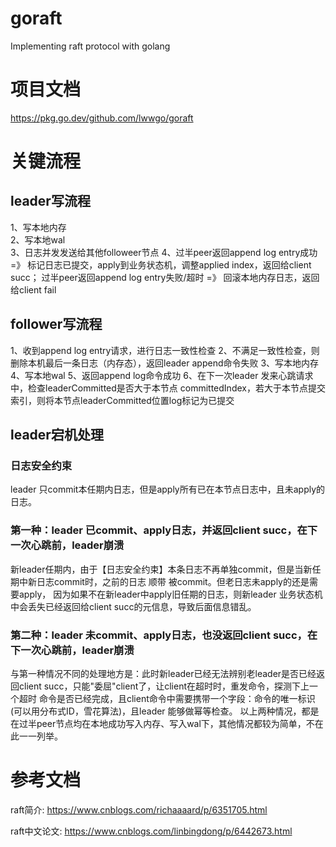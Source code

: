 # goraft
Implementing raft protocol with golang

# 项目文档
https://pkg.go.dev/github.com/lwwgo/goraft

# 关键流程
## leader写流程
1、写本地内存  
2、写本地wal  
3、日志并发发送给其他followeer节点
4、过半peer返回append log entry成功 =》 标记日志已提交，apply到业务状态机，调整applied index，返回给client succ；
    过半peer返回append log entry失败/超时 =》 回滚本地内存日志，返回给client fail
## follower写流程
1、收到append log entry请求，进行日志一致性检查
2、不满足一致性检查，则删除本机最后一条日志（内存态），返回leader append命令失败
3、写本地内存
4、写本地wal
5、返回append log命令成功
6、在下一次leader 发来心跳请求中，检查leaderCommitted是否大于本节点 committedIndex，若大于本节点提交索引，则将本节点leaderCommitted位置log标记为已提交

## leader宕机处理
### 日志安全约束
leader 只commit本任期内日志，但是apply所有已在本节点日志中，且未apply的日志。
### 第一种：leader 已commit、apply日志，并返回client succ，在下一次心跳前，leader崩溃
新leader任期内，由于【日志安全约束】本条日志不再单独commit，但是当新任期中新日志commit时，之前的日志 顺带 被commit。但老日志未apply的还是需要apply，
因为如果不在新leader中apply旧任期的日志，则新leader 业务状态机中会丢失已经返回给client succ的元信息，导致后面信息错乱。
### 第二种：leader 未commit、apply日志，也没返回client succ，在下一次心跳前，leader崩溃
与第一种情况不同的处理地方是：此时新leader已经无法辨别老leader是否已经返回client succ，只能"委屈"client了，让client在超时时，重发命令，探测下上一个超时
命令是否已经完成，且client命令中需要携带一个字段：命令的唯一标识(可以用分布式ID，雪花算法)，且leader 能够做幂等检查。
以上两种情况，都是在过半peer节点均在本地成功写入内存、写入wal下，其他情况都较为简单，不在此一一列举。

# 参考文档
raft简介: https://www.cnblogs.com/richaaaard/p/6351705.html  

raft中文论文: https://www.cnblogs.com/linbingdong/p/6442673.html  
